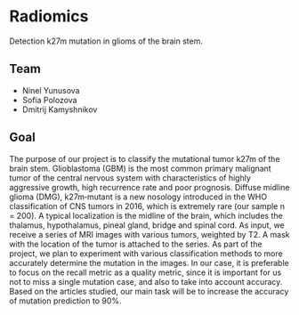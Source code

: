 # Radiomics
Detection k27m mutation in glioms of the brain stem.

## Team
- Ninel Yunusova
- Sofia Polozova
- Dmitrij Kamyshnikov

## Goal
The purpose of our project is to classify the mutational tumor k27m of the brain stem. Glioblastoma (GBM) is the most common primary malignant tumor of the central nervous system with characteristics of highly aggressive growth, high recurrence rate and poor prognosis. Diffuse midline glioma (DMG), k27m‐mutant is a new nosology introduced in the WHO classification of CNS tumors in 2016, which is extremely rare (our sample n = 200). A typical localization is the midline of the brain, which includes the thalamus, hypothalamus, pineal gland, bridge and spinal cord. As input, we receive a series of MRI images with various tumors, weighted by T2. A mask with the location of the tumor is attached to the series. As part of the project, we plan to experiment with various classification methods to more accurately determine the mutation in the images. In our case, it is preferable to focus on the recall metric as a quality metric, since it is important for us not to miss a single mutation case, and also to take into account accuracy. Based on the articles studied, our main task will be to increase the accuracy of mutation prediction to 90%.
